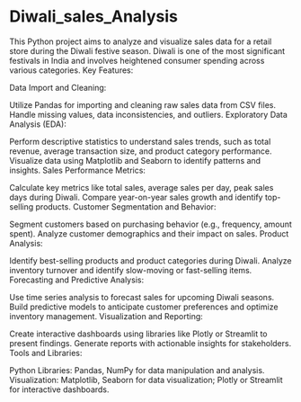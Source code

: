 # Diwali_sales_Analysis
This Python project aims to analyze and visualize sales data for a retail store during the Diwali festive season. Diwali is one of the most significant festivals in India and involves heightened consumer spending across various categories. 
Key Features:

Data Import and Cleaning:

Utilize Pandas for importing and cleaning raw sales data from CSV files.
Handle missing values, data inconsistencies, and outliers.
Exploratory Data Analysis (EDA):

Perform descriptive statistics to understand sales trends, such as total revenue, average transaction size, and product category performance.
Visualize data using Matplotlib and Seaborn to identify patterns and insights.
Sales Performance Metrics:

Calculate key metrics like total sales, average sales per day, peak sales days during Diwali.
Compare year-on-year sales growth and identify top-selling products.
Customer Segmentation and Behavior:

Segment customers based on purchasing behavior (e.g., frequency, amount spent).
Analyze customer demographics and their impact on sales.
Product Analysis:

Identify best-selling products and product categories during Diwali.
Analyze inventory turnover and identify slow-moving or fast-selling items.
Forecasting and Predictive Analysis:

Use time series analysis to forecast sales for upcoming Diwali seasons.
Build predictive models to anticipate customer preferences and optimize inventory management.
Visualization and Reporting:

Create interactive dashboards using libraries like Plotly or Streamlit to present findings.
Generate reports with actionable insights for stakeholders.
Tools and Libraries:

Python Libraries: Pandas, NumPy for data manipulation and analysis.
Visualization: Matplotlib, Seaborn for data visualization; Plotly or Streamlit for interactive dashboards.
